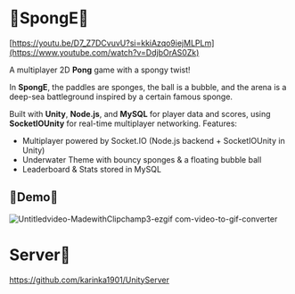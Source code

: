 # 🫧SpongE🧽
[https://youtu.be/D7_Z7DCvuvU?si=kkiAzqo9iejMLPLm](https://www.youtube.com/watch?v=DdjbOrAS0Zk)

A multiplayer 2D **Pong** game with a spongy twist! 

In **SpongE**, the paddles are sponges, the ball is a bubble, and the arena is a deep-sea battleground inspired by a certain famous sponge. 

Built with **Unity**, **Node.js**, and **MySQL** for player data and scores, using **SocketIOUnity** for real-time multiplayer networking. Features:

- Multiplayer powered by Socket.IO (Node.js backend + SocketIOUnity in Unity)
- Underwater Theme with bouncy sponges & a floating bubble ball
- Leaderboard & Stats stored in MySQL


## 🫧Demo🧽
![Untitledvideo-MadewithClipchamp3-ezgif com-video-to-gif-converter](https://github.com/user-attachments/assets/894fd213-4f53-4cb0-959e-5207a68e7fa7)

# Server🫧
https://github.com/karinka1901/UnityServer
